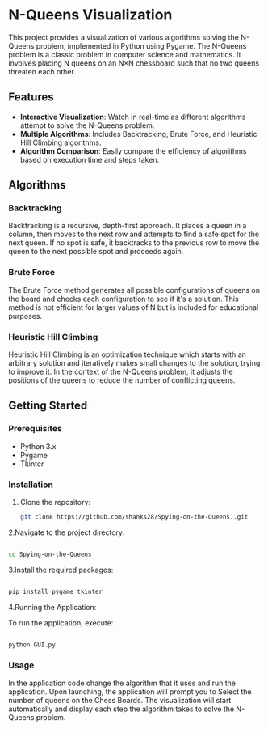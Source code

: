 # N-Queens Visualization

This project provides a visualization of various algorithms solving the N-Queens problem, implemented in Python using Pygame. The N-Queens problem is a classic problem in computer science and mathematics. It involves placing N queens on an N×N chessboard such that no two queens threaten each other.

## Features

- **Interactive Visualization**: Watch in real-time as different algorithms attempt to solve the N-Queens problem.
- **Multiple Algorithms**: Includes Backtracking, Brute Force, and Heuristic Hill Climbing algorithms.
- **Algorithm Comparison**: Easily compare the efficiency of algorithms based on execution time and steps taken.

## Algorithms

### Backtracking
Backtracking is a recursive, depth-first approach. It places a queen in a column, then moves to the next row and attempts to find a safe spot for the next queen. If no spot is safe, it backtracks to the previous row to move the queen to the next possible spot and proceeds again.

### Brute Force
The Brute Force method generates all possible configurations of queens on the board and checks each configuration to see if it's a solution. This method is not efficient for larger values of N but is included for educational purposes.

### Heuristic Hill Climbing
Heuristic Hill Climbing is an optimization technique which starts with an arbitrary solution and iteratively makes small changes to the solution, trying to improve it. In the context of the N-Queens problem, it adjusts the positions of the queens to reduce the number of conflicting queens.

## Getting Started

### Prerequisites
- Python 3.x
- Pygame
- Tkinter

### Installation

1. Clone the repository:
   ```bash
   git clone https://github.com/shanks28/Spying-on-the-Queens..git
2.Navigate to the project directory:

```bash

cd Spying-on-the-Queens
```
3.Install the required packages:

```bash

pip install pygame tkinter
```
4.Running the Application:

To run the application, execute:

```bash

python GUI.py
```
### Usage
In the application code change the algorithm that it uses and run the application.
Upon launching, the application will prompt you to Select the number of queens on the Chess Boards. The visualization will start automatically and display each step the algorithm takes to solve the N-Queens problem.


